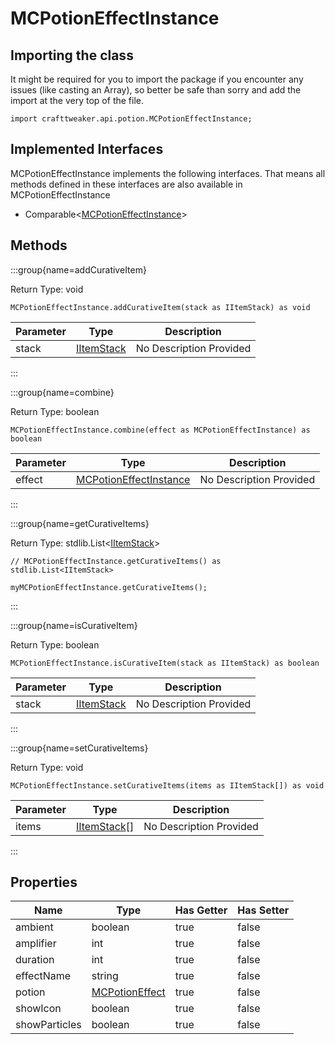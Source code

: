 # MCPotionEffectInstance

## Importing the class

It might be required for you to import the package if you encounter any issues (like casting an Array), so better be safe than sorry and add the import at the very top of the file.
```zenscript
import crafttweaker.api.potion.MCPotionEffectInstance;
```


## Implemented Interfaces
MCPotionEffectInstance implements the following interfaces. That means all methods defined in these interfaces are also available in MCPotionEffectInstance

- Comparable&lt;[MCPotionEffectInstance](/vanilla/api/potions/MCPotionEffectInstance)&gt;

## Methods

:::group{name=addCurativeItem}

Return Type: void

```zenscript
MCPotionEffectInstance.addCurativeItem(stack as IItemStack) as void
```

| Parameter | Type | Description |
|-----------|------|-------------|
| stack | [IItemStack](/vanilla/api/items/IItemStack) | No Description Provided |


:::

:::group{name=combine}

Return Type: boolean

```zenscript
MCPotionEffectInstance.combine(effect as MCPotionEffectInstance) as boolean
```

| Parameter | Type | Description |
|-----------|------|-------------|
| effect | [MCPotionEffectInstance](/vanilla/api/potions/MCPotionEffectInstance) | No Description Provided |


:::

:::group{name=getCurativeItems}

Return Type: stdlib.List&lt;[IItemStack](/vanilla/api/items/IItemStack)&gt;

```zenscript
// MCPotionEffectInstance.getCurativeItems() as stdlib.List<IItemStack>

myMCPotionEffectInstance.getCurativeItems();
```

:::

:::group{name=isCurativeItem}

Return Type: boolean

```zenscript
MCPotionEffectInstance.isCurativeItem(stack as IItemStack) as boolean
```

| Parameter | Type | Description |
|-----------|------|-------------|
| stack | [IItemStack](/vanilla/api/items/IItemStack) | No Description Provided |


:::

:::group{name=setCurativeItems}

Return Type: void

```zenscript
MCPotionEffectInstance.setCurativeItems(items as IItemStack[]) as void
```

| Parameter | Type | Description |
|-----------|------|-------------|
| items | [IItemStack](/vanilla/api/items/IItemStack)[] | No Description Provided |


:::


## Properties

| Name | Type | Has Getter | Has Setter |
|------|------|------------|------------|
| ambient | boolean | true | false |
| amplifier | int | true | false |
| duration | int | true | false |
| effectName | string | true | false |
| potion | [MCPotionEffect](/vanilla/api/potions/MCPotionEffect) | true | false |
| showIcon | boolean | true | false |
| showParticles | boolean | true | false |

